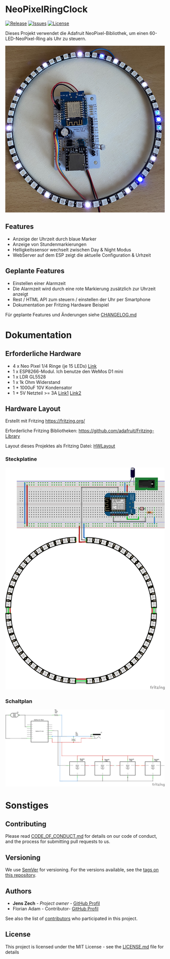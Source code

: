# NeoPixelRingClock

[![Release](https://img.shields.io/github/release/jenszech/NeoPixelRingClock.svg)](https://github.com/jenszech/NeoPixelRingClock/releases/latest)
[![Issues](https://img.shields.io/github/issues/jenszech/NeoPixelRingClock.svg)](https://github.com/jzech/NeoPixelRingClock/issues)
[![License](https://img.shields.io/badge/license-MIT-green.svg)](https://opensource.org/licenses/MIT)

Dieses Projekt verwendet die Adafruit NeoPixel-Bibliothek, um einen 60-LED-NeoPixel-Ring als Uhr zu steuern.

![Hardware Beispiel](./doku/clock.jpg)



## Features
* Anzeige der Uhrzeit durch blaue Marker
* Anzeige von Stundenmarkierungen
* Helligkeitssensor wechselt zwischen Day & Night Modus
* WebServer auf dem ESP zeigt die aktuelle Configuration & Urhzeit

## Geplante Features
* Einstellen einer Alarmzeit
* Die Alarmzeit wird durch eine rote Markierung zusätzlich zur Uhrzeit anzeigt
* Rest / HTML API zum steuern / einstellen der Uhr per Smartphone
* Dokumentation per Fritzing Hardware Beispiel

Für geplante Features und Änderungen siehe [CHANGELOG.md](https://github.com/jenszech/NeoPixelRingClock/blob/master/CHANGELOG.md)

# Dokumentation

##  Erforderliche Hardware

* 4 x Neo Pixel 1/4 Ringe (je 15 LEDs)  [Link](https://de.aliexpress.com/item/4000102576864.html?spm=a2g0s.9042311.0.0.48fe4c4doc7WPP) 
* 1 x ESP8266-Modul. Ich benutze den WeMos D1 mini
* 1 x LDR GL5528
* 1 x 1k Ohm Widerstand
* 1 * 1000uF 10V Kondensator
* 1 * 5V Netzteil >= 3A [Link1](https://www.amazon.de/gp/product/B01HRR9GY4/ref=ppx_yo_dt_b_search_asin_title?ie=UTF8&psc=1) [Link2](https://de.aliexpress.com/item/32803238789.html?spm=a2g0s.9042311.0.0.48fe4c4doc7WPP)

## Hardware Layout

Erstellt mit Fritzing https://fritzing.org/

Erforderliche Fritzing Bibliotheken: https://github.com/adafruit/Fritzing-Library

Layout dieses Projektes als Fritzing Datei: [HWLayout](https://github.com/jenszech/NeoPixelRingClock/blob/master/src/Layout/HWLayout.fzz)

### Steckplatine

![Steckplatine](./src/Layout/HWLayout_Steckplatine.png)

### Schaltplan

![Schaltplan](./src/Layout/HWLayout_Schaltplan.png)

# Sonstiges

## Contributing

Please read [CODE_OF_CONDUCT.md](https://github.com/jenszech/NeoPixelRingClock/blob/master/CODE_OF_CONDUCT.md) for details on our code of conduct, and the process for submitting pull requests to us.

## Versioning

We use [SemVer](http://semver.org/) for versioning. For the versions available, see the [tags on this repository](https://github.com/your/project/tags).

## Authors

- **Jens Zech** - *Project owner* - [GitHub Profil](https://github.com/jenszech)
- Florian Adam - Contributor- [GitHub Profil](https://github.com/xfadam)

See also the list of [contributors](https://github.com/jenszech/NeoPixelRingClock/contributors) who participated in this project.

## License

This project is licensed under the MIT License - see the [LICENSE.md](https://github.com/jenszech/NeoPixelRingClock/blob/master/LICENSE.md) file for details

